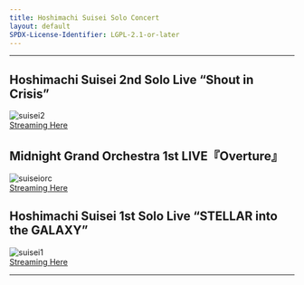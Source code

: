 ```yaml
---
title: Hoshimachi Suisei Solo Concert
layout: default
SPDX-License-Identifier: LGPL-2.1-or-later
---
```


---

## Hoshimachi Suisei 2nd Solo Live “Shout in Crisis”

<div class="container">
  <img src="https://media.discordapp.net/attachments/1180439977784516618/1180442772268925028/suisei2.jpg" alt="suisei2"/>
</div>
<a href="../suisei2/" class="button" role="button">
  Streaming Here
</a>

## Midnight Grand Orchestra 1st LIVE『Overture』

<div class="container">
  <img src="https://media.discordapp.net/attachments/1180439977784516618/1180442772549926963/suiseiorc.jpg" alt="suiseiorc"/>
</div>
<a href="../suiseiorc/" class="button" role="button">
  Streaming Here
</a>

## Hoshimachi Suisei 1st Solo Live “STELLAR into the GALAXY”

<div class="container">
  <img src="https://media.discordapp.net/attachments/1180439977784516618/1180442743835742258/suisei1.png" alt="suisei1"/>
</div>
<a href="../suisei1/" class="button" role="button">
  Streaming Here
</a>

---